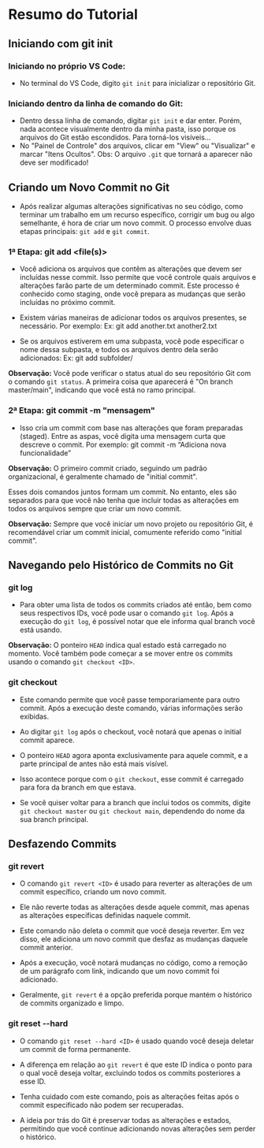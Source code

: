 # Resumo do Tutorial

## Iniciando com git init

### Iniciando no próprio VS Code:

- No terminal do VS Code, digito `git init` para inicializar o repositório Git.

### Iniciando dentro da linha de comando do Git:

- Dentro dessa linha de comando, digitar `git init` e dar enter.
  Porém, nada acontece visualmente dentro da minha pasta, isso porque os arquivos do Git estão escondidos. Para torná-los visíveis...
- No "Painel de Controle" dos arquivos, clicar em "View" ou "Visualizar" e marcar "Itens Ocultos".
  Obs: O arquivo `.git` que tornará a aparecer não deve ser modificado!

## Criando um Novo Commit no Git

- Após realizar algumas alterações significativas no seu código, como terminar um trabalho em um recurso específico, corrigir um bug ou algo semelhante, é hora de criar um novo commit. O processo envolve duas etapas principais: `git add` e `git commit`.

### 1ª Etapa: git add <file(s)>

- Você adiciona os arquivos que contêm as alterações que devem ser incluídas nesse commit. Isso permite que você controle quais arquivos e      alterações farão parte de um determinado commit. Este processo é conhecido como staging, onde você prepara as mudanças que serão incluídas no próximo commit.

- Existem várias maneiras de adicionar todos os arquivos presentes, se necessário. Por exemplo: Ex: git add another.txt another2.txt

- Se os arquivos estiverem em uma subpasta, você pode especificar o nome dessa subpasta, e todos os arquivos dentro dela serão adicionados: 
    Ex: git add  subfolder/

**Observação:** Você pode verificar o status atual do seu repositório Git com o comando `git status`. A primeira coisa que aparecerá é "On branch master/main", indicando que você está no ramo principal.

### 2ª Etapa: git commit -m "mensagem"

- Isso cria um commit com base nas alterações que foram preparadas (staged). Entre as aspas, você digita uma mensagem curta que descreve o commit. Por exemplo: git commit -m “Adiciona nova funcionalidade”

**Observação:** O primeiro commit criado, seguindo um padrão organizacional, é geralmente chamado de "initial commit".

Esses dois comandos juntos formam um commit. No entanto, eles são separados para que você não tenha que incluir todas as alterações em todos os arquivos sempre que criar um novo commit.

**Observação:** Sempre que você iniciar um novo projeto ou repositório Git, é recomendável criar um commit inicial, comumente referido como "initial commit".    

## Navegando pelo Histórico de Commits no Git

### git log

- Para obter uma lista de todos os commits criados até então, bem como seus respectivos IDs, você pode usar o comando `git log`. Após a execução do `git log`, é possível notar que ele informa qual branch você está usando.

**Observação:** O ponteiro `HEAD` indica qual estado está carregado no momento. Você também pode começar a se mover entre os commits usando o comando `git checkout <ID>`.

### git checkout <ID>

- Este comando permite que você passe temporariamente para outro commit. Após a execução deste comando, várias informações serão exibidas.

- Ao digitar `git log` após o checkout, você notará que apenas o initial commit aparece.
- O ponteiro `HEAD` agora aponta exclusivamente para aquele commit, e a parte principal de antes não está mais visível.
- Isso acontece porque com o `git checkout`, esse commit é carregado para fora da branch em que estava.

- Se você quiser voltar para a branch que inclui todos os commits, digite `git checkout master` ou `git checkout main`, dependendo do nome da sua branch principal.

## Desfazendo Commits

### git revert <ID>

- O comando `git revert <ID>` é usado para reverter as alterações de um commit específico, criando um novo commit.

- Ele não reverte todas as alterações desde aquele commit, mas apenas as alterações específicas definidas naquele commit.

- Este comando não deleta o commit que você deseja reverter. Em vez disso, ele adiciona um novo commit que desfaz as mudanças daquele commit anterior.

- Após a execução, você notará mudanças no código, como a remoção de um parágrafo com link, indicando que um novo commit foi adicionado.

- Geralmente, `git revert` é a opção preferida porque mantém o histórico de commits organizado e limpo.

### git reset --hard <ID>

- O comando `git reset --hard <ID>` é usado quando você deseja deletar um commit de forma permanente.

- A diferença em relação ao `git revert` é que este ID indica o ponto para o qual você deseja voltar, excluindo todos os commits posteriores a esse ID.

- Tenha cuidado com este comando, pois as alterações feitas após o commit especificado não podem ser recuperadas.

- A ideia por trás do Git é preservar todas as alterações e estados, permitindo que você continue adicionando novas alterações sem perder o histórico.
